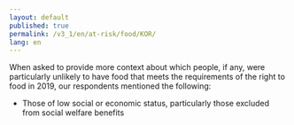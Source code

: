 ```yaml
---
layout: default
published: true
permalink: /v3_1/en/at-risk/food/KOR/
lang: en
---
```


When asked to provide more context about which people, if any, were particularly unlikely to have food that meets the requirements of the right to food in 2019, our respondents mentioned the following:
- Those of low social or economic status, particularly those excluded from social welfare benefits  
